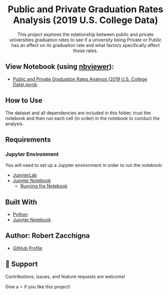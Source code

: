 <h1 align="center">Public and Private Graduation Rates Analysis (2019 U.S. College Data)</h1>

<p align="center">This project explores the relationship between public and private 
universities graduation rates to see if a university being Private or Public has an 
effect on its graduation rate and what factors specifically affect those rates.</p>


## View Notebook (using [nbviewer](https://nbviewer.jupyter.org/faq#what-is-nbviewer)):
* [Public and Private Graduation Rates Analysis (2019 U.S. College Data).ipynb](https://nbviewer.jupyter.org/github/Robert-Zacchigna/Portfolio/blob/main/Public%20and%20Private%20Graduation%20Rates%20Analysis%20%282019%20College%20Data%29/Public%20and%20Private%20Graduation%20Rates%20Analysis%20%282019%20U.S.%20College%20Data%29.ipynb)


## How to Use

The dataset and all dependencies are included in this folder, trust the notebook 
and then run each cell (in order) in the notebook to conduct the analysis.

## Requirements

### Jupyter Environment

You will need to set up a Jupyter environment in order to run the notebook:

* [JupyterLab](https://jupyterlab.readthedocs.io/en/stable/getting_started/installation.html#pip)
* [Jupyter Notebook](https://jupyter.readthedocs.io/en/latest/install/notebook-classic.html#alternative-for-experienced-python-users-installing-jupyter-with-pip)
    * [Running the Notebook](https://jupyter.readthedocs.io/en/latest/running.html#running)


## Built With

- [Python](https://www.python.org/downloads/)
- [Jupyter Notebook](https://jupyter.org/)


## Author: **Robert Zacchigna**

- [GitHub Profile](https://github.com/Robert-Zacchigna "Robert Zacchigna")

## 🤝 Support

Contributions, issues, and feature requests are welcome!

Give a ⭐ if you like this project!
